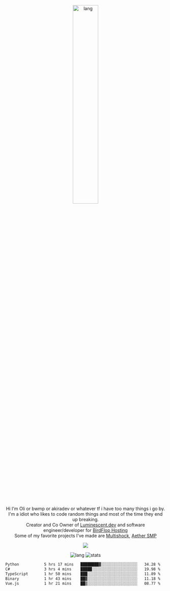 <p align="center">
 <a href="https://luminescent.dev">
  <img width="40%" alt="lang" src="https://github.com/bwmp/bwmp/blob/main/l_10.png?raw=true" />
 </a>
</p>

<p align="center">
 Hi I'm Oli or bwmp or akiradev or whatever tf i have too many things i go by.<br>
 I'm a idiot who likes to code random things and most of the time they end up breaking.<br>
 Creator and Co Owner of <a href="https://luminescent.dev">Luminescent.dev</a> and software engineer/developer for <a href="https://www.birdflop.com">BirdFlop Hosting</a><br>
 Some of my favorite projects I've made are <a href="https://github.com/PiShock-Inc/MultiShock">Multishock</a>, <a href="https://www.aethersmp.com">Aether SMP</a>
</p>

<p align="center">
  <a href="https://discord.com/users/798738506859282482"><img align="center" src="https://lanyard-profile-readme.vercel.app/api/798738506859282482?bg=433e4f&borderRadius=10px&showDisplayName=true&idleMessage=Probably%20sleeping"/></a>
</p>

<p align="center">
 <img alt="lang" src="https://github-readme-stats.vercel.app/api/top-langs/?username=bwmp&layout=compact&hide_border=true&langs_count=10&theme=transparent&custom_title=Languages" />
 <img alt="stats" src="https://github-readme-stats.vercel.app/api?username=bwmp&show_icons=true&hide_border=true&count_private=true&theme=transparent&custom_title=Statistics">
</p>
<p align="center">
 <!--START_SECTION:waka-->

```txt
Python           5 hrs 17 mins   ████████▓░░░░░░░░░░░░░░░░   34.28 %
C#               3 hrs 4 mins    █████░░░░░░░░░░░░░░░░░░░░   19.98 %
TypeScript       1 hr 50 mins    ███░░░░░░░░░░░░░░░░░░░░░░   11.89 %
Binary           1 hr 43 mins    ██▓░░░░░░░░░░░░░░░░░░░░░░   11.18 %
Vue.js           1 hr 21 mins    ██▒░░░░░░░░░░░░░░░░░░░░░░   08.77 %
```

<!--END_SECTION:waka-->
</p>

